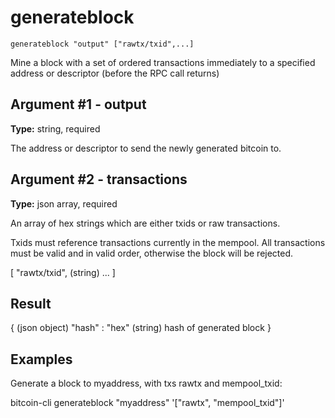 # generateblock

`generateblock "output" ["rawtx/txid",...]`

Mine a block with a set of ordered transactions immediately to a specified address or descriptor (before the RPC call returns)

## Argument #1 - output

**Type:** string, required

The address or descriptor to send the newly generated bitcoin to.

## Argument #2 - transactions

**Type:** json array, required

An array of hex strings which are either txids or raw transactions.

Txids must reference transactions currently in the mempool. All transactions must be valid and in valid order, otherwise the block will be rejected.

[
  "rawtx/txid",    (string)
  ...
]

## Result

{                    (json object)
  "hash" : "hex"     (string) hash of generated block
}

## Examples

Generate a block to myaddress, with txs rawtx and mempool\_txid:

bitcoin-cli generateblock "myaddress" '["rawtx", "mempool_txid"]'